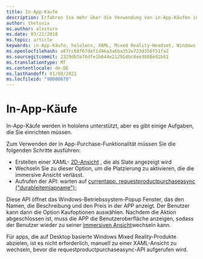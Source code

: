 ```yaml
---
title: In-App-Käufe
description: Erfahren Sie mehr über die Verwendung von in-App-Käufen in ihren Mixed Reality-apps mit 2D-XAML-Ansichten und Windows-Betriebssystem-Popup.
author: thetuvix
ms.author: alexturn
ms.date: 03/21/2018
ms.topic: article
keywords: in-App-Käufe, hololens, XAML, Mixed Reality-Headset, Windows Mixed Reality-Headset, Virtual Reality-Headset
ms.openlocfilehash: a87cc68f67def1d46a3a6ba352e723d356f51fa2
ms.sourcegitcommit: 2329db5a76dfe1b844e21291dbc8ee3888ed1b81
ms.translationtype: MT
ms.contentlocale: de-DE
ms.lasthandoff: 01/08/2021
ms.locfileid: "98008670"
---
```

# <a name="in-app-purchases"></a>In-App-Käufe

In-App-Käufe werden in hololens unterstützt, aber es gibt einige Aufgaben, die Sie einrichten müssen.

Zum Verwenden der in App-Purchase-Funktionalität müssen Sie die folgenden Schritte ausführen:
* Erstellen einer XAML- [2D-Ansicht](../design/app-views.md) , die als Slate angezeigt wird
* Wechseln Sie zu dieser Option, um die Platzierung zu aktivieren, die die immersive Ansicht verlässt.
* Aufrufen der API: warten auf [currentapp. requestproductpurchaseasync ("durableitemiapname");](https://docs.microsoft.com/uwp/api/windows.applicationmodel.store.currentapp#Windows_ApplicationModel_Store_CurrentApp_RequestProductPurchaseAsync_System_String_)

Diese API öffnet das Windows-Betriebssystem-Popup Fenster, das den Namen, die Beschreibung und den Preis in der APP anzeigt. Der Benutzer kann dann die Option Kaufoptionen auswählen. Nachdem die Aktion abgeschlossen ist, muss die APP die Benutzeroberfläche anzeigen, sodass der Benutzer wieder zu seiner [immersiven Ansicht](../design/app-views.md)wechseln kann.

Für apps, die auf Desktop basierte Windows Mixed Reality-Produkte abzielen, ist es nicht erforderlich, manuell zu einer XAML-Ansicht zu wechseln, bevor die requestproductpurchaseasync-API aufgerufen wird.
